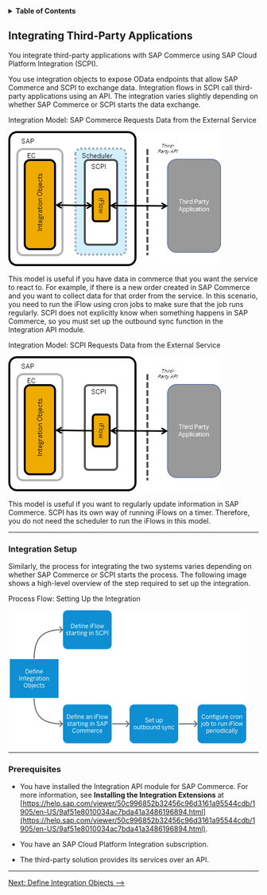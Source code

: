 <!-- loioe8f2c4502c5b4790ba14b9cde3b47211 -->
<details><summary><b>Table of Contents</b></summary>
<p>

-   [Integrating Third-Party Applications](Integrating_Third-Party_Applications.md)
    -   [Define Integration Objects](Define_Integration_Objects.md)
        -   [Create an Integration Flow Triggered by SAP Commerce](Create_an_Integration_Flow_Triggered_by_SAP_Commerce.md)
            -   [Integration Scenarios: Commerce](Integration_Scenarios_Commerce.md)
        -   [Create an Integration Flow Triggered by SCPI](Create_an_Integration_Flow_Triggered_by_SCPI.md)
            -   [Integration Scenarios: SCPI](Integration_Scenarios_SCPI.md)

</p>
</details>

## Integrating Third-Party Applications

You integrate third-party applications with SAP Commerce using SAP Cloud Platform Integration \(SCPI\).

You use integration objects to expose OData endpoints that allow SAP Commerce and SCPI to exchange data. Integration flows in SCPI call third-party applications using an API. The integration varies slightly depending on whether SAP Commerce or SCPI starts the data exchange.

   

Integration Model: SAP Commerce Requests Data from the External Service <a name="loioe8f2c4502c5b4790ba14b9cde3b47211__fig_x3j_hph_cjb"/>

 ![](images/loio552b3991e6c4486b98a46bc0b85232f9_LowRes.png "Integration Model: SAP Commerce Requests Data from the External Service ") 

This model is useful if you have data in commerce that you want the service to react to. For example, if there is a new order created in SAP Commerce and you want to collect data for that order from the service. In this scenario, you need to run the iFlow using cron jobs to make sure that the job runs regularly. SCPI does not explicitly know when something happens in SAP Commerce, so you must set up the outbound sync function in the Integration API module.

   

Integration Model: SCPI Requests Data from the External Service <a name="loioe8f2c4502c5b4790ba14b9cde3b47211__fig_fjf_khr_kjb"/>

 ![](images/loio2fcef72b2c7240f4a44bd946fa17cc9c_LowRes.png "Integration Model: SCPI Requests Data from the External Service ") 

This model is useful if you want to regularly update information in SAP Commerce. SCPI has its own way of running iFlows on a timer. Therefore, you do not need the scheduler to run the iFlows in this model.

***

<a name="loioe8f2c4502c5b4790ba14b9cde3b47211__section_qym_d2r_kjb"/>

### Integration Setup

Similarly, the process for integrating the two systems varies depending on whether SAP Commerce or SCPI starts the process. The following image shows a high-level overview of the step required to set up the integration.

   

Process Flow: Setting Up the Integration<a name="loioe8f2c4502c5b4790ba14b9cde3b47211__fig_b3z_djr_kjb"/>

 ![](images/loio1513ea7e87fe44b69d8585465533e973_LowRes.png "Process Flow: Setting Up the Integration") 

***

<a name="loioe8f2c4502c5b4790ba14b9cde3b47211__section_l4t_vtz_fjb"/>

### Prerequisites

-   You have installed the Integration API module for SAP Commerce. For more information, see **Installing the Integration Extensions** at [https://help.sap.com/viewer/50c996852b32456c96d3161a95544cdb/1905/en-US/9af51e8010034ac7bda41a3486196894.html](https://help.sap.com/viewer/50c996852b32456c96d3161a95544cdb/1905/en-US/9af51e8010034ac7bda41a3486196894.html).

-   You have an SAP Cloud Platform Integration subscription.

-   The third-party solution provides its services over an API.

***

[Next: Define Integration Objects -->](Define_Integration_Objects.md)
